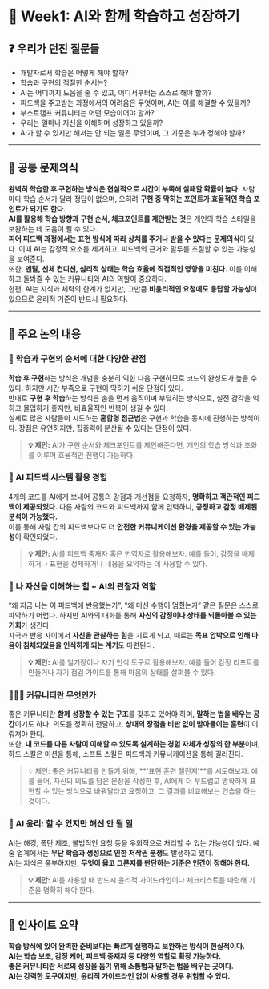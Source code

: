 # 📝 **Week1: AI와 함께 학습하고 성장하기**

## ❓ 우리가 던진 질문들

* 개발자로서 학습은 어떻게 해야 할까?
* 학습과 구현의 적절한 순서는?
* AI는 어디까지 도움을 줄 수 있고, 어디서부터는 스스로 해야 할까?
* 피드백을 주고받는 과정에서의 어려움은 무엇이며, AI는 이를 해결할 수 있을까?
* 부스트캠프 커뮤니티는 어떤 모습이어야 할까?
* 우리는 얼마나 자신을 이해하며 성장하고 있을까?
* AI가 할 수 있지만 해서는 안 되는 일은 무엇이며, 그 기준은 누가 정해야 할까?

---

## 🎯 공통 문제의식

**완벽히 학습한 후 구현하는 방식은 현실적으로 시간이 부족해 실패할 확률이 높다.** 사람마다 학습 순서가 달라 정답이 없으며, 오히려 **구현 중 막히는 포인트가 효율적인 학습 포인트가 되기도 한다.** </br>
**AI를 활용해 학습 방향과 구현 순서, 체크포인트를 제안받는 것**은 개인의 학습 스타일을 보완하는 데 도움이 될 수 있다. </br>
**피어 피드백 과정에서는 표현 방식에 따라 상처를 주거나 받을 수 있다는 문제의식**이 있다. 이때 AI는 감정적 요소를 제거하고, 피드백의 근거와 말투를 조절할 수 있는 가능성을 보여준다. </br>
또한, **멘탈, 신체 컨디션, 심리적 상태는 학습 효율에 직접적인 영향을 미친다.** 이를 이해하고 돌봐줄 수 있는 커뮤니티와 AI의 역할이 중요하다. </br>
한편, AI는 지식과 체력의 한계가 없지만, 그만큼 **비윤리적인 요청에도 응답할 가능성**이 있으므로 윤리적 기준이 반드시 필요하다.

---

## 💬 주요 논의 내용

### 🧠 학습과 구현의 순서에 대한 다양한 관점

**학습 후 구현**하는 방식은 개념을 충분히 익힌 다음 구현하므로 코드의 완성도가 높을 수 있다. 하지만 시간 부족으로 구현이 막히기 쉬운 단점이 있다. </br>
반대로 **구현 후 학습**하는 방식은 손을 먼저 움직이며 부딪히는 방식으로, 실전 감각을 익히고 몰입하기 좋지만, 비효율적인 반복이 생길 수 있다. </br>
실제로 많은 사람들이 시도하는 **혼합형 접근법**은 구현과 학습을 동시에 진행하는 방식이다. 장점은 유연하지만, 집중력이 분산될 수 있다는 단점이 있다.

> **💡 제안:** AI가 구현 순서와 체크포인트를 제안해준다면, 개인의 학습 방식과 조화를 이루며 효율적인 진행이 가능하다.

### 🤖 AI 피드백 시스템 활용 경험

4개의 코드를 AI에게 보내어 공통의 강점과 개선점을 요청하자, **명확하고 객관적인 피드백이 제공되었다.** 다른 사람의 코드와 피드백까지 함께 입력하니, **공정하고 감정 배제된 분석이 가능했다.**  </br>
이를 통해 사람 간의 피드백보다도 더 **안전한 커뮤니케이션 환경을 제공할 수 있는 가능성**이 확인되었다. </br>

> **💡 제안:** AI를 피드백 중재자 혹은 번역자로 활용해보자. 예를 들어, 감정을 배제하거나 표현을 정제하거나 내용을 요약하는 데 사용할 수 있다.

### 🧭 나 자신을 이해하는 힘 + AI의 관찰자 역할

“왜 지금 나는 이 피드백에 반응했는가”, “왜 미션 수행이 멈췄는가” 같은 질문은 스스로 파악하기 어렵다. 하지만 AI와의 대화를 통해 **자신의 감정이나 상태를 되돌아볼 수 있는 기회**가 생긴다. </br>
자극과 반응 사이에서 **자신을 관찰하는 힘**을 기르게 되고, 때로는 **목표 압박으로 인해 마음이 침체되었음을 인식하게 되는 계기**도 마련된다.

> **💡 제안:** AI를 일기장이나 자기 인식 도구로 활용해보자. 예를 들어 감정 리포트를 만들거나 자기 점검 가이드를 통해 마음의 상태를 살펴볼 수 있다.

### 🧑‍🤝‍🧑 커뮤니티란 무엇인가

좋은 커뮤니티란 **함께 성장할 수 있는 구조**를 갖추고 있어야 하며, **말하는 법을 배우는 공간**이기도 하다. 의도를 정확히 전달하고, **상대의 장점을 비판 없이 받아들이는 훈련**이 이뤄져야 한다. </br>
또한, **내 코드를 다른 사람이 이해할 수 있도록 설계하는 경험 자체가 성장의 한 부분**이며, 하드 스킬은 미션을 통해, 소프트 스킬은 피드백과 커뮤니케이션을 통해 길러진다.

> 💡 제안: 좋은 커뮤니티를 만들기 위해, **'표현 훈련 챌린지'**를 시도해보자. 예를 들어, 자신의 의도를 담은 문장을 작성한 후, AI에게 더 부드럽고 명확하게 표현할 수 있는 방식으로 바꿔달라고 요청하고, 그 결과를 비교해보는 연습을 하는 것이다.

### 🔐 AI 윤리: 할 수 있지만 해선 안 될 일

AI는 해킹, 폭탄 제조, 불법적인 요청 등을 우회적으로 처리할 수 있는 가능성이 있다. 예술 업계에서는 **무단 학습과 생성으로 인한 저작권 분쟁**도 발생하고 있다.  </br> AI는 지식은 풍부하지만, **무엇이 옳고 그른지를 판단하는 기준은 인간이 정해야 한다.**

> **💡 제안:** AI를 사용할 때 반드시 윤리적 가이드라인이나 체크리스트를 마련해 기준을 명확히 해야 한다.

---

## 🌱 인사이트 요약

**학습 방식에 있어 완벽한 준비보다는 빠르게 실행하고 보완하는 방식이 현실적이다.**  </br>
**AI는 학습 보조, 감정 케어, 피드백 중재자 등 다양한 역할로 확장 가능하다.**  </br>
**좋은 커뮤니티란 서로의 성장을 돕기 위해 소통법과 말하는 법을 배우는 곳이다.**  </br>
**AI는 강력한 도구이지만, 윤리적 가이드라인 없이 사용할 경우 위험할 수 있다.**

